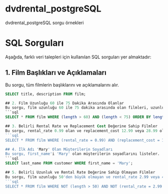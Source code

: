 # dvdrental_postgreSQL
dvdrental_postgreSQL sorgu örnekleri

# SQL Sorguları

Aşağıda, farklı veri talepleri için kullanılan SQL sorguları yer almaktadır:

## 1. Film Başlıkları ve Açıklamaları
Bu sorgu, tüm filmlerin başlıklarını ve açıklamalarını alır.
```sql
SELECT title, description FROM film;

## 2. Film Uzunluğu 60 ile 75 Dakika Arasında Olanlar
Bu sorgu, film uzunluğu 60 ile 75 dakika arasında olan filmleri, uzunluğa göre artan sırayla listeler.
```sql
SELECT * FROM film WHERE (length > 60) AND (length < 75) ORDER BY length ASC;

## 3. Belirli Rental Rate ve Replacement Cost Değerine Sahip Filmler
Bu sorgu, rental_rate 0.99 olan ve replacement_cost 12.99 veya 28.99 olan filmleri, replacement_cost'a göre artan sırayla listeler.
```sql
SELECT * FROM film WHERE (rental_rate = 0.99) AND (replacement_cost = 12.99) OR (replacement_cost = 28.99) ORDER BY replacement_cost ASC;

## 4. İlk Adı 'Mary' Olan Müşterilerin Soyadları
Bu sorgu, first_name'i 'Mary' olan müşterilerin soyadlarını listeler.
```sql
SELECT last_name FROM customer WHERE first_name = 'Mary';

## 5. Belirli Uzunluk ve Rental Rate Değerine Sahip Olmayan Filmler
Bu sorgu, film uzunluğu 50'den büyük olmayan ve rental_rate 2.99 veya 4.99 olmayan filmleri, uzunluğa göre artan sırayla listeler.
```sql
SELECT * FROM film WHERE NOT (length > 50) AND NOT (rental_rate = 2.99 OR rental_rate = 4.99) ORDER BY length ASC;
